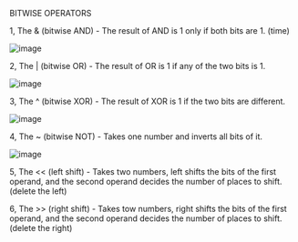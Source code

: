 BITWISE OPERATORS

  1, The & (bitwise AND) - The result of AND is 1 only if both bits are 1. (time)
  
  ![image](https://github.com/liamnguyen2702/Embedded_Class/assets/133777741/5235ae42-b4bf-4671-abb9-27e1a0b31c4c)
  
  2, The | (bitwise OR) - The result of OR is 1 if any of the two bits is 1.
  
  ![image](https://github.com/liamnguyen2702/Embedded_Class/assets/133777741/f245a2ee-86de-4322-b42a-d7341b1a9f65)

  3, The ^ (bitwise XOR) - The result of XOR is 1 if the two bits are different.   

![image](https://github.com/liamnguyen2702/Embedded_Class/assets/133777741/7b7041af-07b8-4ea3-ade6-939723ff900a)
  
  4, The ~ (bitwise NOT) - Takes one number and inverts all bits of it. 
  
  ![image](https://github.com/liamnguyen2702/Embedded_Class/assets/133777741/23bd428e-a4ec-479d-947c-9033d146b271)
  
  5, The << (left shift) - Takes two numbers, left shifts the bits of the first operand, and the second operand decides the number of places to shift. (delete the left)

  6, The >> (right shift) - Takes tow numbers, right shifts the bits of the first operand, and the second operand decides the number of places to shift. (delete the right) 
  
